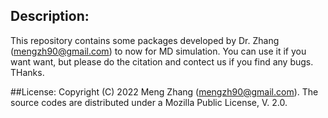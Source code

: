 ## Description:
This repository contains some packages developed by Dr. Zhang (mengzh90@gmail.com) to now for MD simulation. You can use it if you want want, but please do the citation and contect us if you find any bugs. THanks.

##License:
Copyright (C) 2022 Meng Zhang (mengzh90@gmail.com). The source codes are distributed under a Mozilla Public License, V. 2.0.
